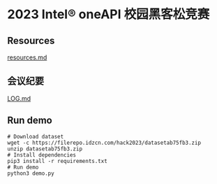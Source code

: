 # 2023 Intel® oneAPI 校园黑客松竞赛

## Resources

[resources.md](./resources/resources.md)

## 会议纪要

[LOG.md](./LOG.md)

## Run demo

```shell
# Download dataset
wget -c https://filerepo.idzcn.com/hack2023/datasetab75fb3.zip
unzip datasetab75fb3.zip
# Install dependencies
pip3 install -r requirements.txt
# Run demo
python3 demo.py
```
